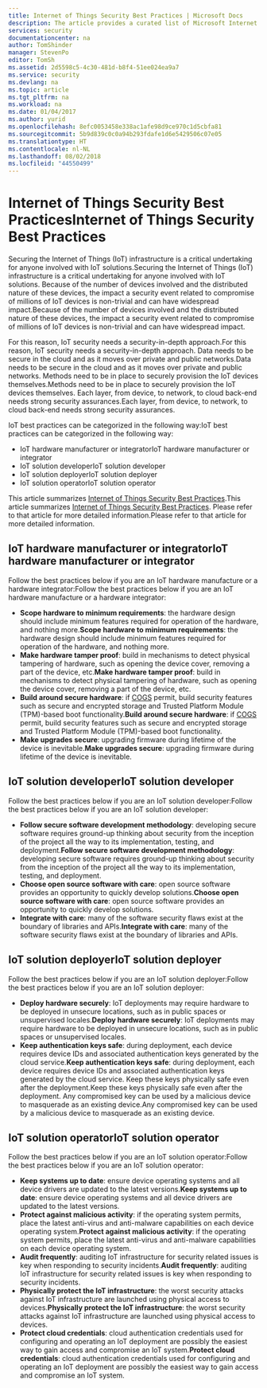 ```yaml
---
title: Internet of Things Security Best Practices | Microsoft Docs
description: The article provides a curated list of Microsoft Internet of Things Security Best Practices and general recommendations.
services: security
documentationcenter: na
author: TomShinder
manager: StevenPo
editor: TomSh
ms.assetid: 2d5598c5-4c30-481d-b8f4-51ee024ea9a7
ms.service: security
ms.devlang: na
ms.topic: article
ms.tgt_pltfrm: na
ms.workload: na
ms.date: 01/04/2017
ms.author: yurid
ms.openlocfilehash: 8efc0053458e338ac1afe98d9ce970c1d5cbfa81
ms.sourcegitcommit: 5b9d839c0c0a94b293fdafe1d6e5429506c07e05
ms.translationtype: HT
ms.contentlocale: nl-NL
ms.lasthandoff: 08/02/2018
ms.locfileid: "44550499"
---
```

# <a name="internet-of-things-security-best-practices"></a><span data-ttu-id="61c56-103">Internet of Things Security Best Practices</span><span class="sxs-lookup"><span data-stu-id="61c56-103">Internet of Things Security Best Practices</span></span>
<span data-ttu-id="61c56-104">Securing the Internet of Things (IoT) infrastructure is a critical undertaking for anyone involved with IoT solutions.</span><span class="sxs-lookup"><span data-stu-id="61c56-104">Securing the Internet of Things (IoT) infrastructure is a critical undertaking for anyone involved with IoT solutions.</span></span> <span data-ttu-id="61c56-105">Because of the number of devices involved and the distributed nature of these devices, the impact a security event related to compromise of millions of IoT devices is non-trivial and can have widespread impact.</span><span class="sxs-lookup"><span data-stu-id="61c56-105">Because of the number of devices involved and the distributed nature of these devices, the impact a security event related to compromise of millions of IoT devices is non-trivial and can have widespread impact.</span></span>

<span data-ttu-id="61c56-106">For this reason, IoT security needs a security-in-depth approach.</span><span class="sxs-lookup"><span data-stu-id="61c56-106">For this reason, IoT security needs a security-in-depth approach.</span></span> <span data-ttu-id="61c56-107">Data needs to be secure in the cloud and as it moves over private and public networks.</span><span class="sxs-lookup"><span data-stu-id="61c56-107">Data needs to be secure in the cloud and as it moves over private and public networks.</span></span> <span data-ttu-id="61c56-108">Methods need to be in place to securely provision the IoT devices themselves.</span><span class="sxs-lookup"><span data-stu-id="61c56-108">Methods need to be in place to securely provision the IoT devices themselves.</span></span> <span data-ttu-id="61c56-109">Each layer, from device, to network, to cloud back-end needs strong security assurances.</span><span class="sxs-lookup"><span data-stu-id="61c56-109">Each layer, from device, to network, to cloud back-end needs strong security assurances.</span></span>

<span data-ttu-id="61c56-110">IoT best practices can be categorized in the following way:</span><span class="sxs-lookup"><span data-stu-id="61c56-110">IoT best practices can be categorized in the following way:</span></span>

* <span data-ttu-id="61c56-111">IoT hardware manufacturer or integrator</span><span class="sxs-lookup"><span data-stu-id="61c56-111">IoT hardware manufacturer or integrator</span></span>
* <span data-ttu-id="61c56-112">IoT solution developer</span><span class="sxs-lookup"><span data-stu-id="61c56-112">IoT solution developer</span></span>
* <span data-ttu-id="61c56-113">IoT solution deployer</span><span class="sxs-lookup"><span data-stu-id="61c56-113">IoT solution deployer</span></span>
* <span data-ttu-id="61c56-114">IoT solution operator</span><span class="sxs-lookup"><span data-stu-id="61c56-114">IoT solution operator</span></span>

<span data-ttu-id="61c56-115">This article summarizes [Internet of Things Security Best Practices](../iot-suite/iot-security-best-practices.md).</span><span class="sxs-lookup"><span data-stu-id="61c56-115">This article summarizes [Internet of Things Security Best Practices](../iot-suite/iot-security-best-practices.md).</span></span> <span data-ttu-id="61c56-116">Please refer to that article for more detailed information.</span><span class="sxs-lookup"><span data-stu-id="61c56-116">Please refer to that article for more detailed information.</span></span>

## <a name="iot-hardware-manufacturer-or-integrator"></a><span data-ttu-id="61c56-117">IoT hardware manufacturer or integrator</span><span class="sxs-lookup"><span data-stu-id="61c56-117">IoT hardware manufacturer or integrator</span></span>
<span data-ttu-id="61c56-118">Follow the best practices below if you are an IoT hardware manufacture or a hardware integrator:</span><span class="sxs-lookup"><span data-stu-id="61c56-118">Follow the best practices below if you are an IoT hardware manufacture or a hardware integrator:</span></span>

* <span data-ttu-id="61c56-119">**Scope hardware to minimum requirements**: the hardware design should include minimum features required for operation of the hardware, and nothing more.</span><span class="sxs-lookup"><span data-stu-id="61c56-119">**Scope hardware to minimum requirements**: the hardware design should include minimum features required for operation of the hardware, and nothing more.</span></span> 
* <span data-ttu-id="61c56-120">**Make hardware tamper proof**: build in mechanisms to detect physical tampering of hardware, such as opening the device cover, removing a part of the device, etc.</span><span class="sxs-lookup"><span data-stu-id="61c56-120">**Make hardware tamper proof**: build in mechanisms to detect physical tampering of hardware, such as opening the device cover, removing a part of the device, etc.</span></span> 
* <span data-ttu-id="61c56-121">**Build around secure hardware**: if [COGS](https://en.wikipedia.org/wiki/Cost_of_goods_sold) permit, build security features such as secure and encrypted storage and Trusted Platform Module (TPM)-based boot functionality.</span><span class="sxs-lookup"><span data-stu-id="61c56-121">**Build around secure hardware**: if [COGS](https://en.wikipedia.org/wiki/Cost_of_goods_sold) permit, build security features such as secure and encrypted storage and Trusted Platform Module (TPM)-based boot functionality.</span></span>
* <span data-ttu-id="61c56-122">**Make upgrades secure**: upgrading firmware during lifetime of the device is inevitable.</span><span class="sxs-lookup"><span data-stu-id="61c56-122">**Make upgrades secure**: upgrading firmware during lifetime of the device is inevitable.</span></span>

## <a name="iot-solution-developer"></a><span data-ttu-id="61c56-123">IoT solution developer</span><span class="sxs-lookup"><span data-stu-id="61c56-123">IoT solution developer</span></span>
<span data-ttu-id="61c56-124">Follow the best practices below if you are an IoT solution developer:</span><span class="sxs-lookup"><span data-stu-id="61c56-124">Follow the best practices below if you are an IoT solution developer:</span></span>

* <span data-ttu-id="61c56-125">**Follow secure software development methodology**: developing secure software requires ground-up thinking about security from the inception of the project all the way to its implementation, testing, and deployment.</span><span class="sxs-lookup"><span data-stu-id="61c56-125">**Follow secure software development methodology**: developing secure software requires ground-up thinking about security from the inception of the project all the way to its implementation, testing, and deployment.</span></span>
* <span data-ttu-id="61c56-126">**Choose open source software with care**: open source software provides an opportunity to quickly develop solutions.</span><span class="sxs-lookup"><span data-stu-id="61c56-126">**Choose open source software with care**: open source software provides an opportunity to quickly develop solutions.</span></span>
* <span data-ttu-id="61c56-127">**Integrate with care**: many of the software security flaws exist at the boundary of libraries and APIs.</span><span class="sxs-lookup"><span data-stu-id="61c56-127">**Integrate with care**: many of the software security flaws exist at the boundary of libraries and APIs.</span></span> 

## <a name="iot-solution-deployer"></a><span data-ttu-id="61c56-128">IoT solution deployer</span><span class="sxs-lookup"><span data-stu-id="61c56-128">IoT solution deployer</span></span>
<span data-ttu-id="61c56-129">Follow the best practices below if you are an IoT solution deployer:</span><span class="sxs-lookup"><span data-stu-id="61c56-129">Follow the best practices below if you are an IoT solution deployer:</span></span>

* <span data-ttu-id="61c56-130">**Deploy hardware securely**: IoT deployments may require hardware to be deployed in unsecure locations, such as in public spaces or unsupervised locales.</span><span class="sxs-lookup"><span data-stu-id="61c56-130">**Deploy hardware securely**: IoT deployments may require hardware to be deployed in unsecure locations, such as in public spaces or unsupervised locales.</span></span>
* <span data-ttu-id="61c56-131">**Keep authentication keys safe**: during deployment, each device requires device IDs and associated authentication keys generated by the cloud service.</span><span class="sxs-lookup"><span data-stu-id="61c56-131">**Keep authentication keys safe**: during deployment, each device requires device IDs and associated authentication keys generated by the cloud service.</span></span> <span data-ttu-id="61c56-132">Keep these keys physically safe even after the deployment.</span><span class="sxs-lookup"><span data-stu-id="61c56-132">Keep these keys physically safe even after the deployment.</span></span> <span data-ttu-id="61c56-133">Any compromised key can be used by a malicious device to masquerade as an existing device.</span><span class="sxs-lookup"><span data-stu-id="61c56-133">Any compromised key can be used by a malicious device to masquerade as an existing device.</span></span>

## <a name="iot-solution-operator"></a><span data-ttu-id="61c56-134">IoT solution operator</span><span class="sxs-lookup"><span data-stu-id="61c56-134">IoT solution operator</span></span>
<span data-ttu-id="61c56-135">Follow the best practices below if you are an IoT solution operator:</span><span class="sxs-lookup"><span data-stu-id="61c56-135">Follow the best practices below if you are an IoT solution operator:</span></span>

* <span data-ttu-id="61c56-136">**Keep systems up to date**: ensure device operating systems and all device drivers are updated to the latest versions.</span><span class="sxs-lookup"><span data-stu-id="61c56-136">**Keep systems up to date**: ensure device operating systems and all device drivers are updated to the latest versions.</span></span> 
* <span data-ttu-id="61c56-137">**Protect against malicious activity**: if the operating system permits, place the latest anti-virus and anti-malware capabilities on each device operating system.</span><span class="sxs-lookup"><span data-stu-id="61c56-137">**Protect against malicious activity**: if the operating system permits, place the latest anti-virus and anti-malware capabilities on each device operating system.</span></span> 
* <span data-ttu-id="61c56-138">**Audit frequently**: auditing IoT infrastructure for security related issues is key when responding to security incidents.</span><span class="sxs-lookup"><span data-stu-id="61c56-138">**Audit frequently**: auditing IoT infrastructure for security related issues is key when responding to security incidents.</span></span>
* <span data-ttu-id="61c56-139">**Physically protect the IoT infrastructure**: the worst security attacks against IoT infrastructure are launched using physical access to devices.</span><span class="sxs-lookup"><span data-stu-id="61c56-139">**Physically protect the IoT infrastructure**: the worst security attacks against IoT infrastructure are launched using physical access to devices.</span></span>
* <span data-ttu-id="61c56-140">**Protect cloud credentials**: cloud authentication credentials used for configuring and operating an IoT deployment are possibly the easiest way to gain access and compromise an IoT system.</span><span class="sxs-lookup"><span data-stu-id="61c56-140">**Protect cloud credentials**: cloud authentication credentials used for configuring and operating an IoT deployment are possibly the easiest way to gain access and compromise an IoT system.</span></span> 

